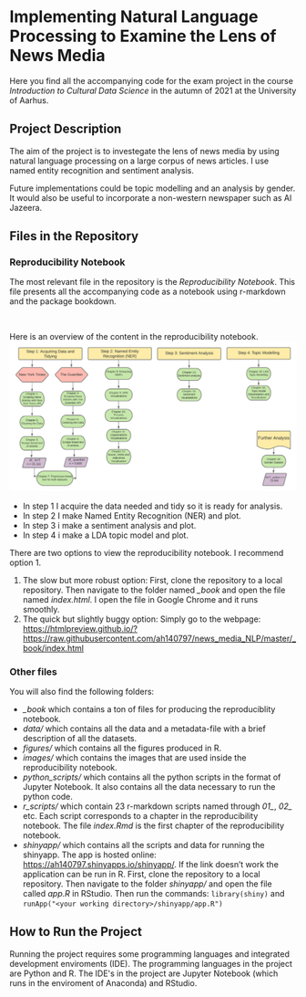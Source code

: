 # Implementing Natural Language Processing to Examine the Lens of News Media

Here you find all the accompanying code for the exam project in the course *Introduction to Cultural Data Science*
in the autumn of 2021 at the University of Aarhus.

## Project Description

The aim of the project is to investegate the lens of news media by using natural
language processing on a large corpus of news articles. I use named entity recognition and sentiment analysis. 

Future implementations could be topic modelling and an analysis by gender. 
It would also be useful to incorporate a non-western newspaper such as Al Jazeera.   

## Files in the Repository

### Reproducibility Notebook
The most relevant file in the repository is the *Reproducibility Notebook*. 
This file presents all the accompanying code as a notebook using r-markdown and the package bookdown. 

<br />

Here is an overview of the content in the reproducibility notebook.
![Overview of the Reproducibility Notebook](images/flowchart_reproducibility_notebook.png)

* In step 1 I acquire the data needed and tidy so it is ready for analysis. 
* In step 2 I make Named Entity Recognition (NER) and plot.
* In step 3 i make a sentiment analysis and plot.
* In step 4 i make a LDA topic model and plot.
 
There are two options to view the reproducibility notebook. I recommend option 1. 

1. The slow but more robust option: First, clone the repository to a local repository. Then navigate to the folder named
*_book* and open the file named *index.html*. I open the file in Google Chrome and it runs smoothly. 
2. The quick but slightly buggy option: Simply go to the webpage: https://htmlpreview.github.io/?https://raw.githubusercontent.com/ah140797/news_media_NLP/master/_book/index.html


### Other files

You will also find the following folders:

* *_book* which contains a ton of files for producing the reproduciblity notebook.
* *data/* which contains all the data and a metadata-file with a brief description of all the datasets.
* *figures/* which contains all the figures produced in R.
* *images/* which contains the images that are used inside the reproducibility notebook.
* *python_scripts/* which contains all the python scripts in the format of Jupyter Notebook. It also contains all the data necessary to run the python code.
* *r_scripts/* which contain 23 r-markdown scripts named through *01_*, *02_* etc. Each script
corresponds to a chapter in the reproducibility notebook. The file *index.Rmd* is the first chapter of the reproducibility notebook.
* *shinyapp/* which contains all the scripts and data for running the shinyapp. 
The app is hosted online: https://ah140797.shinyapps.io/shinyapp/. 
If the link doesn’t work the application can be run in R. First, clone the repository to a local repository.
Then navigate to the folder *shinyapp/* and open the file called *app.R* in RStudio. Then run the commands:
`library(shiny)` and `runApp("<your working directory>/shinyapp/app.R")`

## How to Run the Project

Running the project requires some programming languages and integrated development enviroments (IDE). 
The programming languages in the project are Python and R.
The IDE's in the project are Jupyter Notebook (which runs in the enviroment of Anaconda) and RStudio. 







